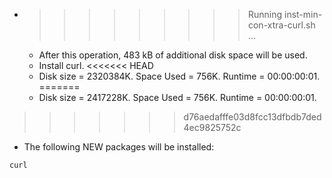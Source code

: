 * >>>>>>>>> Running inst-min-con-xtra-curl.sh ...
  * After this operation, 483 kB of additional disk space will be used.
  * Install curl.
<<<<<<< HEAD
  * Disk size = 2320384K. Space Used = 756K. Runtime = 00:00:00:01.
=======
  * Disk size = 2417228K. Space Used = 756K. Runtime = 00:00:00:01.
>>>>>>> d76aedafffe03d8fcc13dfbdb7ded4ec9825752c
  * The following NEW packages will be installed:
  ```bash
curl
  ```

